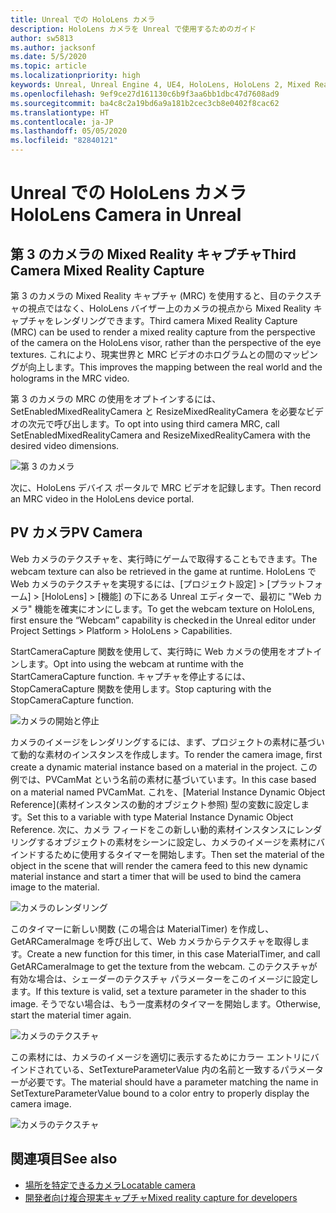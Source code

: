 ```yaml
---
title: Unreal での HoloLens カメラ
description: HoloLens カメラを Unreal で使用するためのガイド
author: sw5813
ms.author: jacksonf
ms.date: 5/5/2020
ms.topic: article
ms.localizationpriority: high
keywords: Unreal, Unreal Engine 4, UE4, HoloLens, HoloLens 2, Mixed Reality, 開発, 機能, ドキュメント, ガイド, ホログラム, カメラ, 第 3 のカメラ, MRC
ms.openlocfilehash: 9ef9ce27d161130c6b9f3aa6bb1dbc47d7608ad9
ms.sourcegitcommit: ba4c8c2a19bd6a9a181b2cec3cb8e0402f8cac62
ms.translationtype: HT
ms.contentlocale: ja-JP
ms.lasthandoff: 05/05/2020
ms.locfileid: "82840121"
---
```

# <a name="hololens-camera-in-unreal"></a><span data-ttu-id="a7c3a-104">Unreal での HoloLens カメラ</span><span class="sxs-lookup"><span data-stu-id="a7c3a-104">HoloLens Camera in Unreal</span></span>

## <a name="third-camera-mixed-reality-capture"></a><span data-ttu-id="a7c3a-105">第 3 のカメラの Mixed Reality キャプチャ</span><span class="sxs-lookup"><span data-stu-id="a7c3a-105">Third Camera Mixed Reality Capture</span></span>

<span data-ttu-id="a7c3a-106">第 3 のカメラの Mixed Reality キャプチャ (MRC) を使用すると、目のテクスチャの視点ではなく、HoloLens バイザー上のカメラの視点から Mixed Reality キャプチャをレンダリングできます。</span><span class="sxs-lookup"><span data-stu-id="a7c3a-106">Third camera Mixed Reality Capture (MRC) can be used to render a mixed reality capture from the perspective of the camera on the HoloLens visor, rather than the perspective of the eye textures.</span></span>  <span data-ttu-id="a7c3a-107">これにより、現実世界と MRC ビデオのホログラムとの間のマッピングが向上します。</span><span class="sxs-lookup"><span data-stu-id="a7c3a-107">This improves the mapping between the real world and the holograms in the MRC video.</span></span> 

<span data-ttu-id="a7c3a-108">第 3 のカメラの MRC の使用をオプトインするには、SetEnabledMixedRealityCamera と ResizeMixedRealityCamera を必要なビデオの次元で呼び出します。</span><span class="sxs-lookup"><span data-stu-id="a7c3a-108">To opt into using third camera MRC, call SetEnabledMixedRealityCamera and ResizeMixedRealityCamera with the desired video dimensions.</span></span> 

![第 3 のカメラ](images/unreal-camera-3rd.PNG)

<span data-ttu-id="a7c3a-110">次に、HoloLens デバイス ポータルで MRC ビデオを記録します。</span><span class="sxs-lookup"><span data-stu-id="a7c3a-110">Then record an MRC video in the HoloLens device portal.</span></span> 

## <a name="pv-camera"></a><span data-ttu-id="a7c3a-111">PV カメラ</span><span class="sxs-lookup"><span data-stu-id="a7c3a-111">PV Camera</span></span>

<span data-ttu-id="a7c3a-112">Web カメラのテクスチャを、実行時にゲームで取得することもできます。</span><span class="sxs-lookup"><span data-stu-id="a7c3a-112">The webcam texture can also be retrieved in the game at runtime.</span></span>  <span data-ttu-id="a7c3a-113">HoloLens で Web カメラのテクスチャを実現するには、[プロジェクト設定] > [プラットフォーム] > [HoloLens] > [機能] の下にある Unreal エディターで、最初に "Web カメラ" 機能を確実にオンにします。</span><span class="sxs-lookup"><span data-stu-id="a7c3a-113">To get the webcam texture on HoloLens, first ensure the “Webcam” capability is checked in the Unreal editor under Project Settings > Platform > HoloLens > Capabilities.</span></span> 

<span data-ttu-id="a7c3a-114">StartCameraCapture 関数を使用して、実行時に Web カメラの使用をオプトインします。</span><span class="sxs-lookup"><span data-stu-id="a7c3a-114">Opt into using the webcam at runtime with the StartCameraCapture function.</span></span>  <span data-ttu-id="a7c3a-115">キャプチャを停止するには、StopCameraCapture 関数を使用します。</span><span class="sxs-lookup"><span data-stu-id="a7c3a-115">Stop capturing with the StopCameraCapture function.</span></span> 

![カメラの開始と停止](images/unreal-camera-startstop.PNG)

<span data-ttu-id="a7c3a-117">カメラのイメージをレンダリングするには、まず、プロジェクトの素材に基づいて動的な素材のインスタンスを作成します。</span><span class="sxs-lookup"><span data-stu-id="a7c3a-117">To render the camera image, first create a dynamic material instance based on a material in the project.</span></span>  <span data-ttu-id="a7c3a-118">この例では、PVCamMat という名前の素材に基づいています。</span><span class="sxs-lookup"><span data-stu-id="a7c3a-118">In this case based on a material named PVCamMat.</span></span>  <span data-ttu-id="a7c3a-119">これを、[Material Instance Dynamic Object Reference]\(素材インスタンスの動的オブジェクト参照\) 型の変数に設定します。</span><span class="sxs-lookup"><span data-stu-id="a7c3a-119">Set this to a variable with type Material Instance Dynamic Object Reference.</span></span>  <span data-ttu-id="a7c3a-120">次に、カメラ フィードをこの新しい動的素材インスタンスにレンダリングするオブジェクトの素材をシーンに設定し、カメラのイメージを素材にバインドするために使用するタイマーを開始します。</span><span class="sxs-lookup"><span data-stu-id="a7c3a-120">Then set the material of the object in the scene that will render the camera feed to this new dynamic material instance and start a timer that will be used to bind the camera image to the material.</span></span> 

![カメラのレンダリング](images/unreal-camera-render.PNG)

<span data-ttu-id="a7c3a-122">このタイマーに新しい関数 (この場合は MaterialTimer) を作成し、GetARCameraImage を呼び出して、Web カメラからテクスチャを取得します。</span><span class="sxs-lookup"><span data-stu-id="a7c3a-122">Create a new function for this timer, in this case MaterialTimer, and call GetARCameraImage to get the texture from the webcam.</span></span>  <span data-ttu-id="a7c3a-123">このテクスチャが有効な場合は、シェーダーのテクスチャ パラメーターをこのイメージに設定します。</span><span class="sxs-lookup"><span data-stu-id="a7c3a-123">If this texture is valid, set a texture parameter in the shader to this image.</span></span>  <span data-ttu-id="a7c3a-124">そうでない場合は、もう一度素材のタイマーを開始します。</span><span class="sxs-lookup"><span data-stu-id="a7c3a-124">Otherwise, start the material timer again.</span></span> 

![カメラのテクスチャ](images/unreal-camera-texture.PNG)

<span data-ttu-id="a7c3a-126">この素材には、カメラのイメージを適切に表示するためにカラー エントリにバインドされている、SetTextureParameterValue 内の名前と一致するパラメーターが必要です。</span><span class="sxs-lookup"><span data-stu-id="a7c3a-126">The material should have a parameter matching the name in SetTextureParameterValue bound to a color entry to properly display the camera image.</span></span> 

![カメラのテクスチャ](images/unreal-camera-material.PNG)

## <a name="see-also"></a><span data-ttu-id="a7c3a-128">関連項目</span><span class="sxs-lookup"><span data-stu-id="a7c3a-128">See also</span></span>
* [<span data-ttu-id="a7c3a-129">場所を特定できるカメラ</span><span class="sxs-lookup"><span data-stu-id="a7c3a-129">Locatable camera</span></span>](locatable-camera.md)
* [<span data-ttu-id="a7c3a-130">開発者向け複合現実キャプチャ</span><span class="sxs-lookup"><span data-stu-id="a7c3a-130">Mixed reality capture for developers</span></span>](mixed-reality-capture-for-developers.md)
